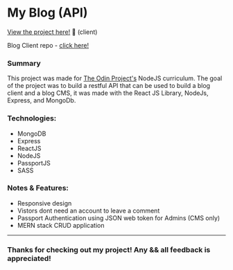 # My Blog (API)

<p><a href="https://ikram432k.github.io/blog-client-repo/" target="_blank" rel="noopener noreferrer">View the project here!</a> 👀 (client)</p>

<p>Blog Client repo - <a href="https://github.com/Ikram432k/blog-client-repo" target="_blank" rel="noopener noreferrer">click here!</a></p>


<h3>Summary</h3>
<p>This project was made for <a href="https://www.theodinproject.com/paths/full-stack-javascript/courses/nodejs/lessons/blog-api" target="_blank" rel="noopener noreferrer">The Odin Project's</a> NodeJS curriculum. The goal of the project was to build a restful API that can be used to build a blog client and a blog CMS, it was made with the React JS Library, NodeJs, Express, and MongoDb.</p>

 <h3>Technologies:</h3>
  <ul>
  <li>MongoDB</li>
  <li>Express</li>
  <li>ReactJS</li>
  <li>NodeJS</li>
  <li>PassportJS</li>
  <li>SASS</li>
 </ul>

 <h3>Notes & Features:</h3>
 <ul>
  <li>Responsive design</li>
  <li>Vistors dont need an account to leave a comment</li>
  <li>Passport Authentication using JSON web token for Admins (CMS only)</li>
  <li>MERN stack CRUD application</li>
 </ul>

---

<h3>Thanks for checking out my project! Any && all feedback is appreciated!</h3>
